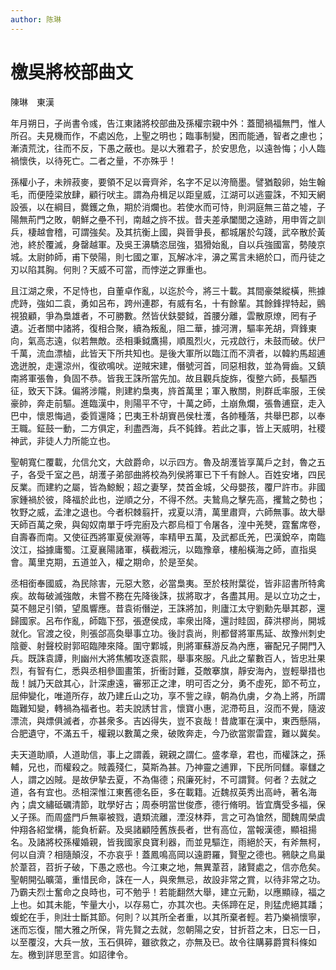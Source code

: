 ```yaml
---
author: 陈琳
---
```


<div class="heti heti--vertical">

# 檄吳將校部曲文

陳琳　東漢

年月朔日，子尚書令彧，告江東諸將校部曲及孫權宗親中外：蓋聞禍福無門，惟人所召。夫見機而作，不處凶危，上聖之明也；臨事制變，困而能通，智者之慮也；漸漬荒沈，往而不反，下愚之蔽也。是以大雅君子，於安思危，以遠咎悔；小人臨禍懷佚，以待死亡。二者之量，不亦殊乎！

孫權小子，未辨菽麥，要領不足以膏齊斧，名字不足以洿簡墨。譬猶鷇卵，始生翰毛，而便陸梁放肆，顧行吠主。謂為舟楫足以距皇威，江湖可以逃靈誅，不知天網設張，以在綱目，爨鑊之魚，期於消爛也。若使水而可恃，則洞庭無三苗之墟，子陽無荊門之敗，朝鮮之壘不刊，南越之旍不拔。昔夫差承闔閭之遠跡，用申胥之訓兵，棲越會稽，可謂強矣。及其抗衡上國，與晉爭長，都城屠於勾踐，武卒散於黃池，終於覆滅，身罄越軍。及吳王濞驕恣屈強，猖猾始亂，自以兵強國富，勢陵京城。太尉帥師，甫下滎陽，則七國之軍，瓦解冰冸，濞之罵言未絕於口，而丹徒之刃以陷其胸。何則？天威不可當，而悖逆之罪重也。

且江湖之衆，不足恃也，自董卓作亂，以迄於今，將三十載。其間豪桀縱橫，熊據虎跱，強如二袁，勇如呂布，跨州連郡，有威有名，十有餘輩。其餘鋒捍特起，鸇視狼顧，爭為梟雄者，不可勝數。然皆伏鈇嬰鉞，首腰分離，雲散原燎，罔有孑遺。近者關中諸將，復相合聚，續為叛亂，阻二華，據河渭，驅率羌胡，齊鋒東向，氣高志遠，似若無敵。丞相秉鉞鷹揚，順風烈火，元戎啟行，未鼓而破。伏尸千萬，流血漂樐，此皆天下所共知也。是後大軍所以臨江而不濟者，以韓約馬超逋逸迸脫，走還涼州，復欲鳴吠。逆賊宋建，僭號河首，同惡相救，並為脣齒。又鎮南將軍張魯，負固不恭。皆我王誅所當先加。故且觀兵旋旆，復整六師，長驅西征，致天下誅。偏將涉隴，則建約梟夷，旍首萬里；軍入散關，則群氐率服，王侯豪帥，奔走前驅。進臨漢中，則陽平不守，十萬之師，土崩魚爛，張魯逋竄，走入巴中，懷恩悔過，委質還降；巴夷王朴胡賨邑侯杜濩，各帥種落，共舉巴郡，以奉王職。鉦鼓一動，二方俱定，利盡西海，兵不鈍鋒。若此之事，皆上天威明，社稷神武，非徒人力所能立也。

聖朝寬仁覆載，允信允文，大啟爵命，以示四方。魯及胡濩皆享萬戶之封，魯之五子，各受千室之邑，胡濩子弟部曲將校為列侯將軍已下千有餘人。百姓安堵，四民反業。而建約之屬，皆為鯨鯢；超之妻孥，焚首金城，父母嬰孩，覆尸許市。非國家鍾禍於彼，降福於此也，逆順之分，不得不然。夫鷙鳥之擊先高，攫鷙之勢也；牧野之威，孟津之退也。今者枳棘翦扞，戎夏以清，萬里肅齊，六師無事。故大舉天師百萬之衆，與匈奴南單于呼完廚及六郡烏桓丁令屠各，湟中羌僰，霆奮席卷，自壽春而南。又使征西將軍夏侯淵等，率精甲五萬，及武都氐羌，巴漢銳卒，南臨汶江，搤據庸蜀。江夏襄陽諸軍，橫截湘沅，以臨豫章，樓船橫海之師，直指吳會。萬里克期，五道並入，權之期命，於是至矣。

丞相銜奉國威，為民除害，元惡大憝，必當梟夷。至於枝附葉從，皆非詔書所特禽疾。故每破滅強敵，未嘗不務在先降後誅，拔將取才，各盡其用。是以立功之士，莫不翹足引領，望風響應。昔袁術僭逆，王誅將加，則廬江太守劉勳先舉其郡，還歸國家。呂布作亂，師臨下邳，張遼侯成，率衆出降，還討眭固，薛洪樛尚，開城就化。官渡之役，則張郃高奐舉事立功。後討袁尚，則都督將軍馬延、故豫州刺史陰夔、射聲校尉郭昭臨陣來降。圍守鄴城，則將軍蘇游反為內應，審配兄子開門入兵。既誅袁譚，則幽州大將焦觸攻逐袁熙，舉事來服。凡此之輩數百人，皆忠壯果烈，有智有仁，悉與丞相參圖畫策，折衝討難，芟敵搴旗，靜安海內，豈輕舉措也哉！誠乃天啟其心，計深慮遠，審邪正之津，明可否之分，勇不虛死，節不苟立，屈伸變化，唯道所存，故乃建丘山之功，享不訾之祿，朝為仇虜，夕為上將，所謂臨難知變，轉禍為福者也。若夫說誘甘言，懷寶小惠，泥滯苟且，沒而不覺，隨波漂流，與熛俱滅者，亦甚衆多。吉凶得失，豈不哀哉！昔歲軍在漢中，東西懸隔，合肥遺守，不滿五千，權親以數萬之衆，破敗奔走，今乃欲當禦雷霆，難以冀矣。

夫天道助順，人道助信，事上之謂義，親親之謂仁。盛孝章，君也，而權誅之，孫輔，兄也，而權殺之。賊義殘仁，莫斯為甚。乃神靈之逋罪，下民所同讎。辜讎之人，謂之凶賊。是故伊摯去夏，不為傷德；飛廉死紂，不可謂賢。何者？去就之道，各有宜也。丞相深惟江東舊德名臣，多在載籍。近魏叔英秀出高峙，著名海內；虞文繡砥礪清節，耽學好古；周泰明當世俊彥，德行脩明。皆宜膺受多福，保乂子孫。而周盛門戶無辜被戮，遺類流離，湮沒林莽，言之可為愴然，聞魏周榮虞仲翔各紹堂構，能負析薪。及吳諸顧陸舊族長者，世有高位，當報漢德，顯祖揚名。及諸將校孫權婚親，皆我國家良寶利器，而並見驅迮，雨絕於天，有斧無柯，何以自濟？相隨顛沒，不亦哀乎！蓋鳳鳴高岡以遠罻羅，賢聖之德也。鸋鴃之鳥巢於葦苕，苕折子破，下愚之惑也。今江東之地，無異葦苕，諸賢處之，信亦危矣。聖朝開弘曠蕩，重惜民命，誅在一人，與衆無忌，故設非常之賞，以待非常之功。乃霸夫烈士奮命之良時也，可不勉乎！若能翻然大舉，建立元勳，以應顯祿，福之上也。如其未能，笇量大小，以存易亡，亦其次也。夫係蹄在足，則猛虎絕其蹯；蝮蛇在手，則壯士斷其節。何則？以其所全者重，以其所棄者輕。若乃樂禍懷寧，迷而忘復，闇大雅之所保，背先賢之去就，忽朝陽之安，甘折苕之末，日忘一日，以至覆沒，大兵一放，玉石俱碎，雖欲救之，亦無及已。故令往購募爵賞科條如左。檄到詳思至言。如詔律令。

</div>
